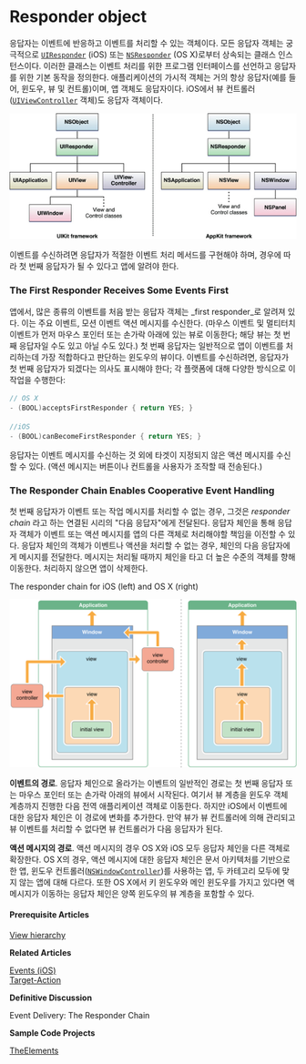 # Responder object

응답자는 이벤트에 반응하고 이벤트를 처리할 수 있는 객체이다. 모든 응답자 객체는 궁극적으로 [`UIResponder`](https://developer.apple.com/documentation/uikit/uiresponder) \(iOS\) 또는 [`NSResponder`](https://developer.apple.com/documentation/appkit/nsresponder) \(OS X\)로부터 상속되는 클래스 인스턴스이다. 이러한 클래스는 이벤트 처리를 위한 프로그램 인터페이스를 선언하고 응답자를 위한 기본 동작을 정의한다. 애플리케이션의 가시적 객체는 거의 항상 응답자\(예를 들어, 윈도우, 뷰 및 컨트롤\)이며, 앱 객체도 응답자이다. iOS에서 뷰 컨트롤러 \([`UIViewController`](https://developer.apple.com/documentation/uikit/uiviewcontroller) 객체\)도 응답자 객체이다.

![](../../.gitbook/assets/responder.jpg)

이벤트를 수신하려면 응답자가 적절한 이벤트 처리 메서드를 구현해야 하며, 경우에 따라 첫 번째 응답자가 될 수 있다고 앱에 알려야 한다.

### The First Responder Receives Some Events First

앱에서, 많은 종류의 이벤트를 처음 받는 응답자 객체는 _first responder_로 알려져 있다. 이는 주요 이벤트, 모션 이벤트 액션 메시지를 수신한다. \(마우스 이벤트 및 멀티터치 이벤트가 먼저 마우스 포인터 또는 손가락 아래에 있는 뷰로 이동한다; 해당 뷰는 첫 번째 응답자일 수도 있고 아닐 수도 있다.\) 첫 번째 응답자는 일반적으로 앱이 이벤트를 처리하는데 가장 적합하다고 판단하는 윈도우의 뷰이다. 이벤트를 수신하려면, 응답자가 첫 번째 응답자가 되겠다는 의사도 표시해야 한다; 각 플랫폼에 대해 다양한 방식으로 이 작업을 수행한다:

```objectivec
// OS X
- (BOOL)acceptsFirstResponder { return YES; }
 
//iOS
- (BOOL)canBecomeFirstResponder { return YES; }
```

응답자는 이벤트 메시지를 수신하는 것 외에 타겟이 지정되지 않은 액션 메시지를 수신할 수 있다. \(액션 메시지는 버튼이나 컨트롤을 사용자가 조작할 때 전송된다.\)

### The Responder Chain Enables Cooperative Event Handling

첫 번째 응답자가 이벤트 또는 작업 메시지를 처리할 수 없는 경우, 그것은 _responder chain_ 라고 하는 연결된 시리의 "다음 응답자"에게 전달된다. 응답자 체인을 통해 응답자 객체가 이벤트 또는 액션 메시지를 앱의 다른 객체로 처리해야할 책임을 이전할 수 있다. 응답자 체인의 객체가 이벤트나 액션을 처리할 수 없는 경우, 체인의 다음 응답자에게 메시지를 전달한다. 메시지는 처리될 때까지 체인을 타고 더 높은 수준의 객체를 향해 이동한다. 처리하지 않으면 앱이 삭제한다.

The responder chain for iOS \(left\) and OS X \(right\)

![](../../.gitbook/assets/ios_and_osx_responder_chain_2x.png)

**이벤트의 경로**. 응답자 체인으로 올라가는 이벤트의 일반적인 경로는 첫 번째 응답자 또는 마우스 포인터 또는 손가락 아래의 뷰에서 시작된다. 여기서 뷰 계층을 윈도우 객체 계층까지 진행한 다음 전역 애플리케이션 객체로 이동한다. 하지만 iOS에서 이벤트에 대한 응답자 체인은 이 경로에 변화를 추가한다. 만약 뷰가 뷰 컨트롤러에 의해 관리되고 뷰 이벤트를 처리할 수 없다면 뷰 컨트롤러가 다음 응답자가 된다.

**액션 메시지의 경로**. 액션 메시지의 경우 OS X와 iOS 모두 응답자 체인을 다른 객체로 확장한다. OS X의 경우, 액션 메시지에 대한 응답자 체인은 문서 아키텍처를 기반으로 한 앱, 윈도우 컨트롤러\([`NSWindowController`](https://developer.apple.com/documentation/appkit/nswindowcontroller)\)를 사용하는 앱, 두 카테고리 모두에 맞지 않는 앱에 대해 다르다. 또한 OS X에서 키 윈도우와 메인 윈도우를 가지고 있다면 액 메시지가 이동하는 응답자 체인은 양쪽 윈도우의 뷰 계층을 포함할 수 있다.

#### Prerequisite Articles

[View hierarchy](https://developer.apple.com/library/archive/documentation/General/Conceptual/Devpedia-CocoaApp/View%20Hierarchy.html#//apple_ref/doc/uid/TP40009071-CH2-SW1)

**Related Articles**

[Events \(iOS\)](https://developer.apple.com/library/archive/documentation/General/Conceptual/Devpedia-CocoaApp/EventHandlingiPhone.html#//apple_ref/doc/uid/TP40009071-CH13-SW1)  
[Target-Action](https://developer.apple.com/library/archive/documentation/General/Conceptual/Devpedia-CocoaApp/TargetAction.html#//apple_ref/doc/uid/TP40009071-CH3-SW1)

**Definitive Discussion**

Event Delivery: The Responder Chain

**Sample Code Projects**

[TheElements](https://developer.apple.com/library/archive/samplecode/TheElements/Introduction/Intro.html#//apple_ref/doc/uid/DTS40007419)


